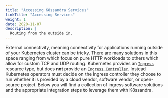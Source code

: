 ```yaml
---
title: "Accessing K8ssandra Services"
linkTitle: "Accessing Services"
weight: 1
date: 2020-11-07
description: |
  Routing from the outside in.
---
```


External connectivity, meaning connectivity for applications running outside of
your Kubernetes cluster can be tricky. There are many solutions in this space
ranging from which focus on pure HTTP workloads to others which allow for custom
TCP and UDP routing. Kubernetes provides an
[`Ingress`](https://kubernetes.io/docs/concepts/services-networking/ingress/)
resource type, but does **not** provide an [`Ingress
Controller`](https://kubernetes.io/docs/concepts/services-networking/ingress-controllers/).
Instead Kubernetes operators must decide on the Ingress controller they choose
to run whether it is provided by a cloud vendor, software vendor, or open-source
project. Below you will find a collection of ingress software solutions and the
appropriate integration steps to leverage them with K8ssandra.
